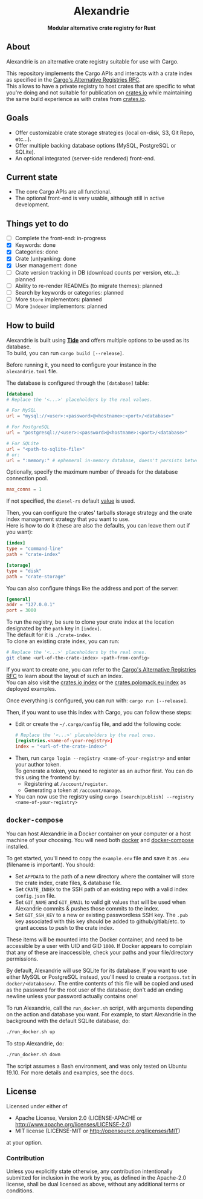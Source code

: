 <div align=center><h1>Alexandrie</h1></div>
<div align=center><strong>Modular alternative crate registry for Rust</strong></div>

About
-----

Alexandrie is an alternative crate registry suitable for use with Cargo.

This repository implements the Cargo APIs and interacts with a crate index as specified in the [Cargo's Alternative Registries RFC].  
This allows to have a private registry to host crates that are specific to what you're doing and not suitable for publication on [crates.io] while maintaining the same build experience as with crates from [crates.io].  

[crates.io]: https://crates.io
[Cargo's Alternative Registries RFC]: https://github.com/rust-lang/rfcs/blob/master/text/2141-alternative-registries.md#registry-index-format-specification

Goals
-----

- Offer customizable crate storage strategies (local on-disk, S3, Git Repo, etc...).
- Offer multiple backing database options (MySQL, PostgreSQL or SQLite).
- An optional integrated (server-side rendered) front-end.

Current state
-------------

- The core Cargo APIs are all functional.
- The optional front-end is very usable, although still in active development.

Things yet to do
----------------

- [ ] Complete the front-end: in-progress
- [x] Keywords: done
- [x] Categories: done
- [x] Crate (un)yanking: done
- [x] User management: done
- [ ] Crate version tracking in DB (download counts per version, etc...): planned
- [ ] Ability to re-render READMEs (to migrate themes): planned
- [ ] Search by keywords or categories: planned
- [ ] More `Store` implementors: planned
- [ ] More `Indexer` implementors: planned

How to build
------------

Alexandrie is built using [**Tide**][Tide] and offers multiple options to be used as its database.  
To build, you can run `cargo build [--release]`.  

[Tide]: https://github.com/http-rs/tide

Before running it, you need to configure your instance in the `alexandrie.toml` file.

The database is configured through the `[database]` table:

```toml
[database]
# Replace the '<...>' placeholders by the real values.

# For MySQL
url = "mysql://<user>:<password>@<hostname>:<port>/<database>"

# For PostgreSQL
url = "postgresql://<user>:<password>@<hostname>:<port>/<database>"

# For SQLite
url = "<path-to-sqlite-file>"
# or:
url = ":memory:" # ephemeral in-memory database, doesn't persists between restarts
```

Optionally, specify the maximum number of threads for the database connection pool. 

```toml
max_conns = 1
```
If not specified, the `diesel-rs` default [value](https://docs.diesel.rs/diesel/r2d2/struct.Builder.html#method.max_size) is used.

Then, you can configure the crates' tarballs storage strategy and the crate index management strategy that you want to use.  
Here is how to do it (these are also the defaults, you can leave them out if you want):

```toml
[index]
type = "command-line"
path = "crate-index"

[storage]
type = "disk"
path = "crate-storage"
```

You can also configure things like the address and port of the server:

```toml
[general]
addr = "127.0.0.1"
port = 3000
```

To run the registry, be sure to clone your crate index at the location designated by the `path` key in `[index]`.  
The default for it is `./crate-index`.  
To clone an existing crate index, you can run:

```bash
# Replace the '<...>' placeholders by the real ones.
git clone <url-of-the-crate-index> <path-from-config>
```

If you want to create one, you can refer to the [Cargo's Alternative Registries RFC] to learn about the layout of such an index.  
You can also visit the [crates.io index] or the [crates.polomack.eu index] as deployed examples.  

[crates.io index]: https://github.com/rust-lang/crates.io-index
[crates.polomack.eu index]: https://github.com/Hirevo/alexandrie-index

Once everything is configured, you can run with: `cargo run [--release]`.

Then, if you want to use this index with Cargo, you can follow these steps:

- Edit or create the `~/.cargo/config` file, and add the following code:
  ```toml
  # Replace the '<...>' placeholders by the real ones.
  [registries.<name-of-your-registry>]
  index = "<url-of-the-crate-index>"
  ```
- Then, run `cargo login --registry <name-of-your-registry>` and enter your author token.  
  To generate a token, you need to register as an author first.
  You can do this using the frontend by:
  - Registering at `/account/register`.
  - Generating a token at `/account/manage`.
- You can now use the registry using `cargo [search|publish] --registry <name-of-your-registry>`


`docker-compose`
-------

You can host Alexandrie in a Docker container on your computer or a host machine of your choosing. You will need both [docker](https://docs.docker.com/install/) and [docker-compose](https://docs.docker.com/compose/install/) installed.

To get started, you'll need to copy the `example.env` file and save it as `.env` (filename is important). You should:

* Set `APPDATA` to the path of a new directory where the container will store the crate index, crate files, & database file.
* Set `CRATE_INDEX` to the SSH path of an existing repo with a valid index `config.json` file.
* Set `GIT_NAME` and `GIT_EMAIL` to valid git values that will be used when Alexandrie commits & pushes those commits to the index.
* Set `GIT_SSH_KEY` to a new or existing passwordless SSH key. The `.pub` key associated with this key should be added to github/gitlab/etc. to grant access to push to the crate index.

These items will be mounted into the Docker container, and need to be accessible by a user with UID and GID `1000`. If Docker appears to complain that any of these are inaccessible, check your paths and your file/directory permissions.


By default, Alexandrie will use SQLite for its database. If you want to use either MySQL or PostgreSQL instead, you'll need to create a `rootpass.txt` in `docker/<database>/`. The entire contents of this file will be copied and used as the password for the root user of the database; don't add an ending newline unless your password actually contains one!


To run Alexandrie, call the `run_docker.sh` script, with arguments depending on the action and database you want. For example, to start Alexandrie in the background with the default SQLite database, do:

```bash
./run_docker.sh up
```

To stop Alexandrie, do:

```bash
./run_docker.sh down
```

The script assumes a Bash environment, and was only tested on Ubuntu 19.10. For more details and examples, see the docs.


License
-------

Licensed under either of

- Apache License, Version 2.0 (LICENSE-APACHE or <http://www.apache.org/licenses/LICENSE-2.0>)
- MIT license (LICENSE-MIT or <http://opensource.org/licenses/MIT>)

at your option.

### Contribution

Unless you explicitly state otherwise, any contribution intentionally submitted for inclusion in the work by you, as defined in the Apache-2.0 license, shall be dual licensed as above, without any additional terms or conditions.
